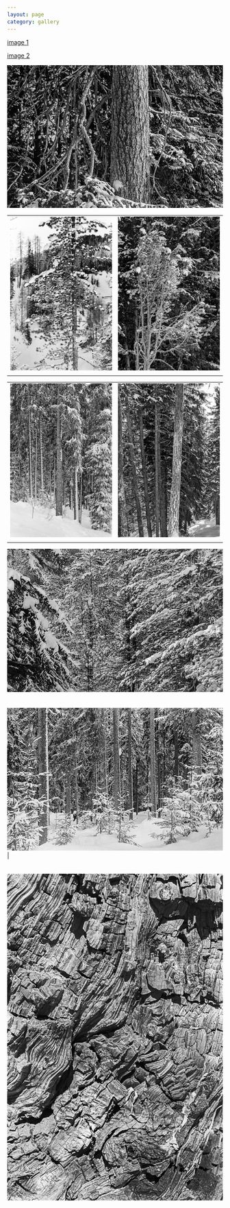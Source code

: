```yaml
---
layout: page
category: gallery
---
```


[image 1](/fig_conifers/Image-1.jpg)

[image 2](/fig_conifers/Image-2.jpg)



![](/fig_conifers/Image-1.jpg)

|||
|:------------------------:|:------------------------:|
|![](/fig_conifers/Image-2.jpg) | ![](/fig_conifers/Image-3.jpg)|
|||

|||
|:------------------------:|:------------------------:|
|![](/fig_conifers/Image-4.jpg) | ![](/fig_conifers/Image-5.jpg)|
|||


![](/fig_conifers/Image-6.jpg)
\
\
\
![](/fig_conifers/Image-7.jpg)|
\
\
\
![](/fig_conifers/Image-8.jpg)
